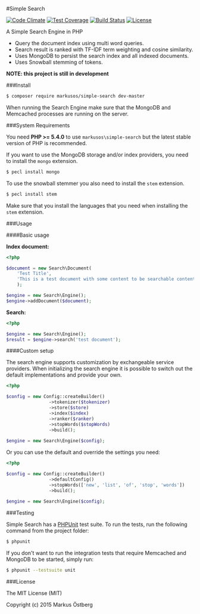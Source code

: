 #Simple Search

[![Code Climate](https://codeclimate.com/github/markusos/simple-search-php/badges/gpa.svg)](https://codeclimate.com/github/markusos/simple-search)
[![Test Coverage](https://codeclimate.com/github/markusos/simple-search-php/badges/coverage.svg)](https://codeclimate.com/github/markusos/simple-search)
[![Build Status](https://travis-ci.org/markusos/simple-search.svg?branch=master)](https://travis-ci.org/markusos/simple-search)
[![License](https://poser.pugx.org/markusos/simple-search/license.svg)](https://packagist.org/packages/markusos/simple-search)

A Simple Search Engine in PHP

- Query the document index using multi word queries.
- Search result is ranked with TF-IDF term weighting and cosine similarity.
- Uses MongoDB to persist the search index and all indexed documents.
- Uses Snowball stemming of tokens.

**NOTE: this project is still in development**

###Install

``` bash
$ composer require markusos/simple-search dev-master
```

When running the Search Engine make sure that the MongoDB and Memcached processes are running on the server.

###System Requirements

You need **PHP >= 5.4.0** to use `markusos\simple-search` but the latest stable version of PHP is recommended.

If you want to use the MongoDB storage and/or index providers, you need to install the `mongo` extension.

``` bash
$ pecl install mongo
```

To use the snowball stemmer you also need to install the `stem` extension.

``` bash
$ pecl install stem
```

Make sure that you install the languages that you need when installing the `stem` extension.

###Usage

####Basic usage

**Index document:**

```php
<?php 

$document = new Search\Document(
    'Test Title',
    'This is a test document with some content to be searchable content'
    );

$engine = new Search\Engine();
$engine->addDocument($document);

```

**Search:**

```php
<?php 

$engine = new Search\Engine();
$result = $engine->search('test document');

```

####Custom setup

The search engine supports customization by exchangeable service providers. When initializing the search engine it is possible to switch out the default implementations and provide your own.

```php
<?php 

$config = new Config::createBuilder()
                ->tokenizer($tokenizer)
                ->store($store)
                ->index($index)
                ->ranker($ranker)
                ->stopWords($stopWords)
                ->build();
                
$engine = new Search\Engine($config);

```

Or you can use the default and override the settings you need:

```php
<?php 

$config = new Config::createBuilder()
                ->defaultConfig()
                ->stopWords(['new', 'list', 'of', 'stop', 'words'])
                ->build();
                
$engine = new Search\Engine($config);

```

###Testing

Simple Search has a [PHPUnit](https://phpunit.de/) test suite. To run the tests, run the following command from the project folder:

``` bash
$ phpunit
```

If you don't want to run the integration tests that require Memcached and MongoDB to be started, simply run: 

``` bash
$ phpunit --testsuite unit
```

###License

The MIT License (MIT)

Copyright (c) 2015 Markus Östberg
